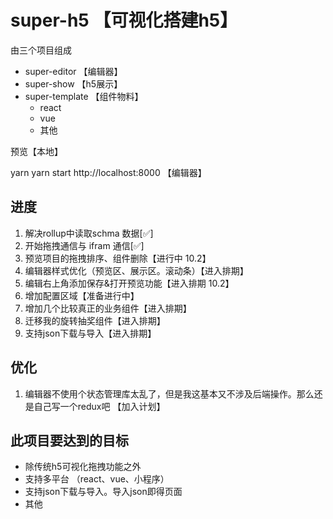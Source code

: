 # super-h5 【可视化搭建h5】

由三个项目组成

- super-editor    【编辑器】
- super-show      【h5展示】
- super-template  【组件物料】
  - react
  - vue
  - 其他


预览【本地】

yarn
yarn start
http://localhost:8000 【编辑器】

## 进度

1. 解决rollup中读取schma 数据[✅]
2. 开始拖拽通信与 ifram 通信[✅]
3. 预览项目的拖拽排序、组件删除【进行中 10.2】
4. 编辑器样式优化（预览区、展示区。滚动条）【进入排期】
5. 编辑右上角添加保存&打开预览功能【进入排期 10.2】
6. 增加配置区域【准备进行中】
7. 增加几个比较真正的业务组件【进入排期】
8. 迁移我的旋转抽奖组件【进入排期】
9. 支持json下载与导入【进入排期】

## 优化
1. 编辑器不使用个状态管理库太乱了，但是我这基本又不涉及后端操作。那么还是自己写一个redux吧  【加入计划】


## 此项目要达到的目标
- 除传统h5可视化拖拽功能之外
- 支持多平台 （react、vue、小程序）
- 支持json下载与导入。导入json即得页面
- 其他